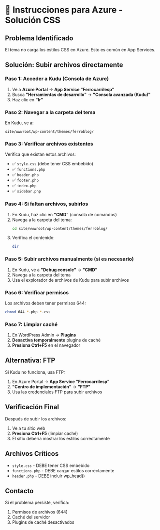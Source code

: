 # 🚀 Instrucciones para Azure - Solución CSS

## Problema Identificado
El tema no carga los estilos CSS en Azure. Esto es común en App Services.

## Solución: Subir archivos directamente

### Paso 1: Acceder a Kudu (Consola de Azure)
1. Ve a **Azure Portal** → **App Service "Ferrocarrilesp"**
2. Busca **"Herramientas de desarrollo"** → **"Consola avanzada (Kudu)"**
3. Haz clic en **"Ir"**

### Paso 2: Navegar a la carpeta del tema
En Kudu, ve a:
```
site/wwwroot/wp-content/themes/ferroblog/
```

### Paso 3: Verificar archivos existentes
Verifica que existan estos archivos:
- ✅ `style.css` (debe tener CSS embebido)
- ✅ `functions.php`
- ✅ `header.php`
- ✅ `footer.php`
- ✅ `index.php`
- ✅ `sidebar.php`

### Paso 4: Si faltan archivos, subirlos
1. En Kudu, haz clic en **"CMD"** (consola de comandos)
2. Navega a la carpeta del tema:
   ```bash
   cd site/wwwroot/wp-content/themes/ferroblog/
   ```
3. Verifica el contenido:
   ```bash
   dir
   ```

### Paso 5: Subir archivos manualmente (si es necesario)
1. En Kudu, ve a **"Debug console"** → **"CMD"**
2. Navega a la carpeta del tema
3. Usa el explorador de archivos de Kudu para subir archivos

### Paso 6: Verificar permisos
Los archivos deben tener permisos 644:
```bash
chmod 644 *.php *.css
```

### Paso 7: Limpiar caché
1. En WordPress Admin → **Plugins**
2. **Desactiva temporalmente** plugins de caché
3. **Presiona Ctrl+F5** en el navegador

## Alternativa: FTP
Si Kudu no funciona, usa FTP:
1. En Azure Portal → **App Service "Ferrocarrilesp"**
2. **"Centro de implementación"** → **"FTP"**
3. Usa las credenciales FTP para subir archivos

## Verificación Final
Después de subir los archivos:
1. Ve a tu sitio web
2. **Presiona Ctrl+F5** (limpiar caché)
3. El sitio debería mostrar los estilos correctamente

## Archivos Críticos
- `style.css` - DEBE tener CSS embebido
- `functions.php` - DEBE cargar estilos correctamente
- `header.php` - DEBE incluir wp_head()

## Contacto
Si el problema persiste, verifica:
1. Permisos de archivos (644)
2. Caché del servidor
3. Plugins de caché desactivados
